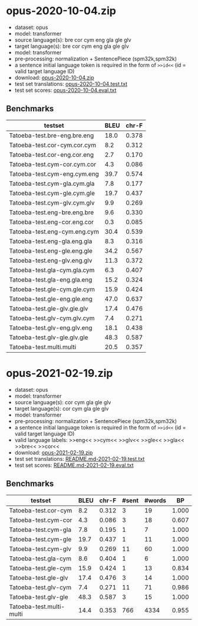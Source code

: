 # opus-2020-10-04.zip

* dataset: opus
* model: transformer
* source language(s): bre cor cym eng gla gle glv
* target language(s): bre cor cym eng gla gle glv
* model: transformer
* pre-processing: normalization + SentencePiece (spm32k,spm32k)
* a sentence initial language token is required in the form of `>>id<<` (id = valid target language ID)
* download: [opus-2020-10-04.zip](https://object.pouta.csc.fi/Tatoeba-MT-models/cel-cel/opus-2020-10-04.zip)
* test set translations: [opus-2020-10-04.test.txt](https://object.pouta.csc.fi/Tatoeba-MT-models/cel-cel/opus-2020-10-04.test.txt)
* test set scores: [opus-2020-10-04.eval.txt](https://object.pouta.csc.fi/Tatoeba-MT-models/cel-cel/opus-2020-10-04.eval.txt)

## Benchmarks

| testset               | BLEU  | chr-F |
|-----------------------|-------|-------|
| Tatoeba-test.bre-eng.bre.eng 	| 18.0 	| 0.378 |
| Tatoeba-test.cor-cym.cor.cym 	| 8.2 	| 0.312 |
| Tatoeba-test.cor-eng.cor.eng 	| 2.7 	| 0.170 |
| Tatoeba-test.cym-cor.cym.cor 	| 4.3 	| 0.086 |
| Tatoeba-test.cym-eng.cym.eng 	| 39.7 	| 0.574 |
| Tatoeba-test.cym-gla.cym.gla 	| 7.8 	| 0.177 |
| Tatoeba-test.cym-gle.cym.gle 	| 19.7 	| 0.437 |
| Tatoeba-test.cym-glv.cym.glv 	| 9.9 	| 0.269 |
| Tatoeba-test.eng-bre.eng.bre 	| 9.6 	| 0.330 |
| Tatoeba-test.eng-cor.eng.cor 	| 0.3 	| 0.085 |
| Tatoeba-test.eng-cym.eng.cym 	| 30.4 	| 0.539 |
| Tatoeba-test.eng-gla.eng.gla 	| 8.3 	| 0.316 |
| Tatoeba-test.eng-gle.eng.gle 	| 34.2 	| 0.567 |
| Tatoeba-test.eng-glv.eng.glv 	| 11.3 	| 0.372 |
| Tatoeba-test.gla-cym.gla.cym 	| 6.3 	| 0.407 |
| Tatoeba-test.gla-eng.gla.eng 	| 15.2 	| 0.324 |
| Tatoeba-test.gle-cym.gle.cym 	| 15.9 	| 0.424 |
| Tatoeba-test.gle-eng.gle.eng 	| 47.0 	| 0.637 |
| Tatoeba-test.gle-glv.gle.glv 	| 17.4 	| 0.476 |
| Tatoeba-test.glv-cym.glv.cym 	| 7.4 	| 0.271 |
| Tatoeba-test.glv-eng.glv.eng 	| 18.1 	| 0.438 |
| Tatoeba-test.glv-gle.glv.gle 	| 48.3 	| 0.587 |
| Tatoeba-test.multi.multi 	| 20.5 	| 0.357 |



# opus-2021-02-19.zip

* dataset: opus
* model: transformer
* source language(s): cor cym gla gle glv
* target language(s): cor cym gla gle glv
* model: transformer
* pre-processing: normalization + SentencePiece (spm32k,spm32k)
* a sentence initial language token is required in the form of `>>id<<` (id = valid target language ID)
* valid language labels: >>eng<< >>cym<< >>glv<< >>gle<< >>gla<< >>bre<< >>cor<<
* download: [opus-2021-02-19.zip](https://object.pouta.csc.fi/Tatoeba-MT-models/cel-cel/opus-2021-02-19.zip)
* test set translations: [README.md-2021-02-19.test.txt](https://object.pouta.csc.fi/Tatoeba-MT-models/cel-cel/README.md-2021-02-19.test.txt)
* test set scores: [README.md-2021-02-19.eval.txt](https://object.pouta.csc.fi/Tatoeba-MT-models/cel-cel/README.md-2021-02-19.eval.txt)

## Benchmarks

| testset | BLEU  | chr-F | #sent | #words | BP |
|---------|-------|-------|-------|--------|----|
| Tatoeba-test.cor-cym 	| 8.2 	| 0.312 	| 3 	| 19 	| 1.000 |
| Tatoeba-test.cym-cor 	| 4.3 	| 0.086 	| 3 	| 18 	| 0.607 |
| Tatoeba-test.cym-gla 	| 7.8 	| 0.195 	| 1 	| 7 	| 1.000 |
| Tatoeba-test.cym-gle 	| 19.7 	| 0.437 	| 1 	| 11 	| 1.000 |
| Tatoeba-test.cym-glv 	| 9.9 	| 0.269 	| 11 	| 60 	| 1.000 |
| Tatoeba-test.gla-cym 	| 8.6 	| 0.404 	| 1 	| 6 	| 1.000 |
| Tatoeba-test.gle-cym 	| 15.9 	| 0.424 	| 1 	| 13 	| 0.834 |
| Tatoeba-test.gle-glv 	| 17.4 	| 0.476 	| 3 	| 14 	| 1.000 |
| Tatoeba-test.glv-cym 	| 7.4 	| 0.271 	| 11 	| 71 	| 0.986 |
| Tatoeba-test.glv-gle 	| 48.3 	| 0.587 	| 3 	| 15 	| 1.000 |
| Tatoeba-test.multi-multi 	| 14.4 	| 0.353 	| 766 	| 4334 	| 0.955 |

